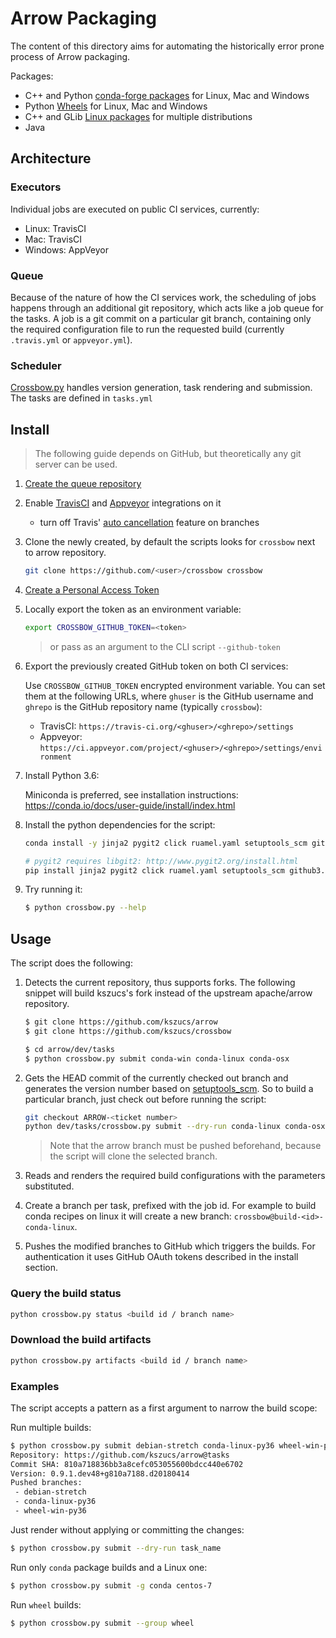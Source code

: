 <!--
Licensed to the Apache Software Foundation (ASF) under one
or more contributor license agreements.  See the NOTICE file
distributed with this work for additional information
regarding copyright ownership.  The ASF licenses this file
to you under the Apache License, Version 2.0 (the
"License"); you may not use this file except in compliance
with the License.  You may obtain a copy of the License at

http://www.apache.org/licenses/LICENSE-2.0

Unless required by applicable law or agreed to in writing, software
distributed under the License is distributed on an "AS IS" BASIS,
WITHOUT WARRANTIES OR CONDITIONS OF ANY KIND, either express or implied.
See the License for the specific language governing permissions and
limitations under the License.
-->

# Arrow Packaging

The content of this directory aims for automating the historically error prone
process of Arrow packaging.

Packages:
- C++ and Python [conda-forge packages](conda-recipes) for Linux, Mac and
  Windows
- Python [Wheels](python-wheels) for Linux, Mac and Windows
- C++ and GLib [Linux packages](linux-packages) for multiple distributions
- Java

## Architecture

### Executors

Individual jobs are executed on public CI services, currently:
- Linux: TravisCI
- Mac: TravisCI
- Windows: AppVeyor

### Queue

Because of the nature of how the CI services work, the scheduling of jobs happens
through an additional git repository, which acts like a job queue for the tasks.
A job is a git commit on a particular git branch, containing only the required
configuration file to run the requested build (currently `.travis.yml` or
`appveyor.yml`).

### Scheduler

[Crossbow.py](crossbow.py) handles version generation, task rendering and
submission. The tasks are defined in `tasks.yml`


## Install

> The following guide depends on GitHub, but theoretically any git server can be
> used.

1. [Create the queue
   repository](https://help.github.com/articles/creating-a-new-repository)
2. Enable [TravisCI](https://travis-ci.org/getting_started) and
   [Appveyor](https://www.appveyor.com/docs/) integrations on it

   - turn off Travis' [auto cancellation](https://docs.travis-ci.com/user/customizing-the-build/#Building-only-the-latest-commit) feature on branches

3. Clone the newly created, by default the scripts looks for `crossbow` next to
   arrow repository.

   ```bash
   git clone https://github.com/<user>/crossbow crossbow
   ```

4. [Create a Personal Access
   Token](https://help.github.com/articles/creating-a-personal-access-token-for-the-command-line/)
5. Locally export the token as an environment variable:

   ```bash
   export CROSSBOW_GITHUB_TOKEN=<token>
   ```

   > or pass as an argument to the CLI script `--github-token`

6. Export the previously created GitHub token on both CI services:

   Use `CROSSBOW_GITHUB_TOKEN` encrypted environment variable. You can set them
   at the following URLs, where `ghuser` is the GitHub username and `ghrepo` is
   the GitHub repository name (typically `crossbow`):

   - TravisCI: `https://travis-ci.org/<ghuser>/<ghrepo>/settings`
   - Appveyor: `https://ci.appveyor.com/project/<ghuser>/<ghrepo>/settings/environment`

7. Install Python 3.6:

   Miniconda is preferred, see installation instructions:
   https://conda.io/docs/user-guide/install/index.html

8. Install the python dependencies for the script:

   ```bash
   conda install -y jinja2 pygit2 click ruamel.yaml setuptools_scm github3.py python-gnupg toolz
   ```

   ```bash
   # pygit2 requires libgit2: http://www.pygit2.org/install.html
   pip install jinja2 pygit2 click ruamel.yaml setuptools_scm github3.py python-gnupg toolz
   ```

9. Try running it:
   ```bash
   $ python crossbow.py --help
   ```


## Usage

The script does the following:

1. Detects the current repository, thus supports forks. The following snippet
   will build kszucs's fork instead of the upstream apache/arrow repository.

   ```bash
   $ git clone https://github.com/kszucs/arrow
   $ git clone https://github.com/kszucs/crossbow

   $ cd arrow/dev/tasks
   $ python crossbow.py submit conda-win conda-linux conda-osx
   ```

2. Gets the HEAD commit of the currently checked out branch and generates
   the version number based on [setuptools_scm](https://pypi.python.org/pypi/setuptools_scm).
   So to build a particular branch, just check out before running the script:

   ```bash
   git checkout ARROW-<ticket number>
   python dev/tasks/crossbow.py submit --dry-run conda-linux conda-osx
   ```

   > Note that the arrow branch must be pushed beforehand, because the script
   > will clone the selected branch.

3. Reads and renders the required build configurations with the parameters
   substituted.
2. Create a branch per task, prefixed with the job id. For example
   to build conda recipes on linux it will create a new branch:
   `crossbow@build-<id>-conda-linux`.
3. Pushes the modified branches to GitHub which triggers the builds.
   For authentication it uses GitHub OAuth tokens described in the install
   section.


### Query the build status

```bash
python crossbow.py status <build id / branch name>
```

### Download the build artifacts

```bash
python crossbow.py artifacts <build id / branch name>
```

### Examples

The script accepts a pattern as a first argument to narrow the build scope:

Run multiple builds:

```bash
$ python crossbow.py submit debian-stretch conda-linux-py36 wheel-win-py36
Repository: https://github.com/kszucs/arrow@tasks
Commit SHA: 810a718836bb3a8cefc053055600bdcc440e6702
Version: 0.9.1.dev48+g810a7188.d20180414
Pushed branches:
 - debian-stretch
 - conda-linux-py36
 - wheel-win-py36
```

Just render without applying or committing the changes:

```bash
$ python crossbow.py submit --dry-run task_name
```

Run only `conda` package builds and a Linux one:

```bash
$ python crossbow.py submit -g conda centos-7
```

Run `wheel` builds:

```bash
$ python crossbow.py submit --group wheel
```
